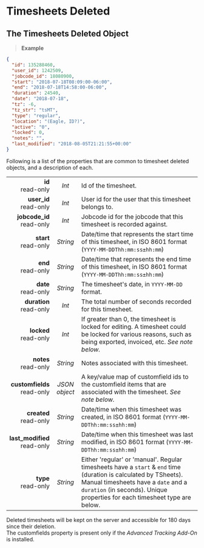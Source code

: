 # Timesheets Deleted
 
## The Timesheets Deleted Object

 > **Example**

```json
{
  "id": 135288460,
  "user_id": 1242509,
  "jobcode_id": 18080900,
  "start": "2018-07-18T08:09:00-06:00",
  "end": "2018-07-18T14:58:00-06:00",
  "duration": 24540,
  "date": "2018-07-18",
  "tz": -6,
  "tz_str": "tsMT",
  "type": "regular",
  "location": "(Eagle, ID?)",
  "active": "0",
  "locked": 0,
  "notes": "",
  "last_modified": "2018-08-05T21:21:55+00:00"
}
```

Following is a list of the properties that are common to timesheet deleted objects, and a description of each.

|                |             |             |
| -------------: | :---------: | ----------- |
| **id**<br/>read-only | _Int_ | Id of the timesheet. |
| **user_id**<br/>read-only | _Int_ | User id for the user that this timesheet belongs to. |
| **jobcode_id**<br/>read-only | _Int_ | Jobcode id for the jobcode that this timesheet is recorded against. |
| **start**<br/>read-only | _String_ | Date/time that represents the start time of this timesheet, in ISO 8601 format (`YYYY-MM-DDThh:mm:ss±hh:mm`) |
| **end**<br/>read-only | _String_ | Date/time that represents the end time of this timesheet, in ISO 8601 format (`YYYY-MM-DDThh:mm:ss±hh:mm`) |
| **date**<br/>read-only | _String_ | The timesheet's date, in `YYYY-MM-DD` format. |
| **duration**<br/>read-only | _Int_ | The total number of seconds recorded for this timesheet. |
| **locked**<br/>read-only | _Int_ | If greater than 0, the timesheet is locked for editing. A timesheet could be locked for various reasons, such as being exported, invoiced, etc. _See note below._ |
| **notes**<br/>read-only | _String_ | Notes associated with this timesheet. |
| **customfields**<br/>read-only | _JSON object_ | A key/value map of customfield ids to the customfield items that are associated with the timesheet. _See note below._ |
| **created**<br/>read-only | _String_ | Date/time when this timesheet was created, in ISO 8601 format (`YYYY-MM-DDThh:mm:ss±hh:mm`) |
| **last_modified**<br/>read-only | _String_ | Date/time when this timesheet was last modified, in ISO 8601 format (`YYYY-MM-DDThh:mm:ss±hh:mm`) |
| **type**<br/>read-only | _String_ | Either 'regular' or 'manual'. Regular timesheets have a `start` & `end` time (duration is calculated by TSheets). Manual timesheets have a `date` and a `duration` (in seconds). Unique properties for each timesheet type are below. |

<aside class="notice">
Deleted timesheets will be kept on the server and accessible for 180 days since their deletion.
</aside>

<aside class="notice">
The customfields property is present only if the <i>Advanced Tracking Add-On</i> is installed.
</aside>

